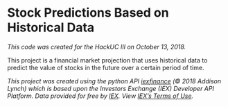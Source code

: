 # Stock Predictions Based on Historical Data

<em>This code was created for the HackUC III on October 13, 2018.</em>

This project is a financial market projection that uses historical data to predict the value of stocks in the future over a certain period of time.

<em>This project was created using the python API <a href="https://pypi.org/project/iexfinance/">iexfinance</a> (© 2018 Addison Lynch) which is based upon the Investors Exchange (IEX) Developer API Platform. Data provided for free by <a href="iextrading.com/developer">IEX</a>. View <a href="https://iextrading.com/api-exhibit-a/">IEX’s Terms of Use</a>.
